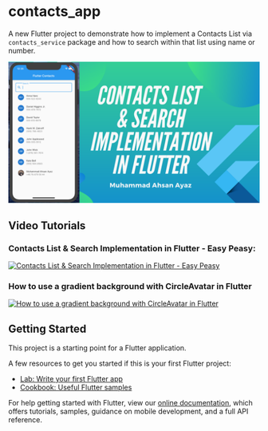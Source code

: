 # contacts_app

A new Flutter project to demonstrate how to implement a Contacts List via `contacts_service` package and how to search within that list using name or number.

<div style="text-align: center">
  <a href="https://youtu.be/NBIF-Wt_ZFQ" target="_blank">
    <img src="assets/cover.png">
  </a>
</div>

## Video Tutorials
### Contacts List & Search Implementation in Flutter - Easy Peasy:
[![Contacts List & Search Implementation in Flutter - Easy Peasy](https://i9.ytimg.com/vi/NBIF-Wt_ZFQ/mqdefault.jpg?time=1588022677716&sqp=CICZnfUF&rs=AOn4CLCcOnTlJHfCRx74TcJBobSuWY5iqA)](https://youtu.be/NBIF-Wt_ZFQ)

### How to use a gradient background with CircleAvatar in Flutter
[![How to use a gradient background with CircleAvatar in Flutter](https://i9.ytimg.com/vi/WyyA4mO0HxU/mqdefault.jpg?time=1588023613040&sqp=CLCinfUF&rs=AOn4CLA3iaMh-LvSqtU6mihtTDnfXQAIXg)](https://youtu.be/WyyA4mO0HxU)

## Getting Started

This project is a starting point for a Flutter application.

A few resources to get you started if this is your first Flutter project:

- [Lab: Write your first Flutter app](https://flutter.dev/docs/get-started/codelab)
- [Cookbook: Useful Flutter samples](https://flutter.dev/docs/cookbook)

For help getting started with Flutter, view our
[online documentation](https://flutter.dev/docs), which offers tutorials,
samples, guidance on mobile development, and a full API reference.
